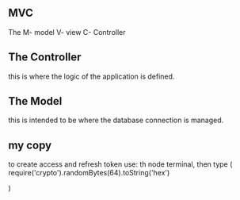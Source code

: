 ## MVC

The M- model V- view C- Controller

## The Controller

this is where the logic of the application is defined.

## The Model

this is intended to be where the database connection is managed.

## my copy

to create access and refresh token use: th node terminal, then type (
require('crypto').randomBytes(64).toString('hex')

)
